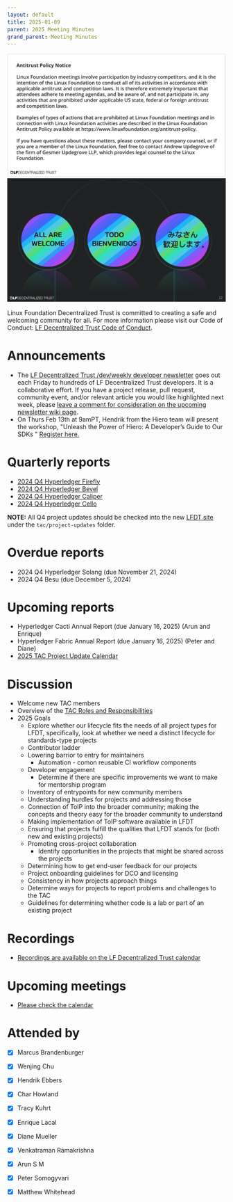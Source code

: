 ```yaml
---
layout: default
title: 2025-01-09
parent: 2025 Meeting Minutes
grand_parent: Meeting Minutes
---
```


![Antitrust Policy Notice](../images/antitrust-policy-notice.png "Antitrust Policy Notice")
![All are Welcome in the LF Decentralized Trust Community](../images/all-are-welcome.png "All are Welcome in the LF Decentralized Trust Community")

Linux Foundation Decentralized Trust is committed to creating a safe and welcoming community for all. For more information please visit our Code of Conduct: [LF Decentralized Trust Code of Conduct](../../governing-documents/code-of-conduct).

# Announcements
- The [LF Decentralized Trust /dev/weekly developer newsletter](https://lf-hyperledger.atlassian.net/wiki/spaces/DR/pages/17170445/dev+weekly+Newsletter) goes out each Friday to hundreds of LF Decentralized Trust developers. It is a collaborative effort. If you have a project release, pull request, community event, and/or relevant article you would like highlighted next week, please [leave a comment for consideration on the upcoming newsletter wiki page](https://lf-hyperledger.atlassian.net/wiki/spaces/DR/pages/75268141/2025).
- On Thurs Feb 13th at 9amPT, Hendrik from the Hiero team will present the workshop, "Unleash the Power of Hiero: A Developer’s Guide to Our SDKs 
" [Register here.](https://zoom.us/meeting/register/2GokuipCQvS9-QgQuCGDNA)

# Quarterly reports

- [2024 Q4 Hyperledger Firefly](https://github.com/LF-Decentralized-Trust/governance/pull/81)
- [2024 Q4 Hyperledger Bevel](https://github.com/LF-Decentralized-Trust/governance/pull/82)
- [2024 Q4 Hyperledger Caliper](https://github.com/LF-Decentralized-Trust/governance/pull/83)
- [2024 Q4 Hyperledger Cello](https://github.com/LF-Decentralized-Trust/governance/pull/89)

**NOTE:** All Q4 project updates should be checked into the new [LFDT site](https://github.com/lf-decentralized-trust/governance) under the `tac/project-updates` folder.

# Overdue reports

- 2024 Q4 Hyperledger Solang (due November 21, 2024)
- 2024 Q4 Besu (due December 5, 2024)

# Upcoming reports

- Hyperledger Cacti Annual Report (due January 16, 2025) (Arun and Enrique)
- Hyperledger Fabric Annual Report (due January 16, 2025) (Peter and Diane)
- [2025 TAC Project Update Calendar](../../project-updates/2025/2025-schedule)

# Discussion
- Welcome new TAC members
- Overview of the [TAC Roles and Responsibilities](../../member-info/tac-responsibilities.md)
- 2025 Goals
    - Explore whether our lifecycle fits the needs of all project types for LFDT, specifically, look at whether we need a distinct lifecycle for standards-type projects
    - Contributor ladder
    - Lowering barrior to entry for maintainers
        - Automation - comon reusable CI workflow components
    - Developer engagement
        - Determine if there are specific improvements we want to make for mentorship program
    - Inventory of entrypoints for new community members
    - Understanding hurdles for projects and addressing those
    - Connection of ToIP into the broader community; making the concepts and theory easy for the broader community to understand
    - Making implementation of ToIP software available in LFDT
    - Ensuring that projects fulfill the qualities that LFDT stands for (both new and existing projects)
    - Promoting cross-project collaboration
        - Identify opportunities in the projects that might be shared across the projects
   - Determining how to get end-user feedback for our projects
   - Project onboarding guidelines for DCO and licensing
   - Consistency in how projects approach things
   - Determine ways for projects to report problems and challenges to the TAC
   - Guidelines for determining whether code is a lab or part of an existing project

# Recordings
- [Recordings are available on the LF Decentralized Trust calendar](https://zoom-lfx.platform.linuxfoundation.org/meetings/lf-decentralized-trust)

# Upcoming meetings
- [Please check the calendar](https://zoom-lfx.platform.linuxfoundation.org/meetings/lf-decentralized-trust)

# Attended by

- [x] Marcus Brandenburger
- [x] Wenjing Chu
- [x] Hendrik Ebbers
- [x] Char Howland
- [x] Tracy Kuhrt
- [x] Enrique Lacal
- [x] Diane Mueller
- [x] Venkatraman Ramakrishna
- [x] Arun S M
- [x] Peter Somogyvari
- [x] Matthew Whitehead

